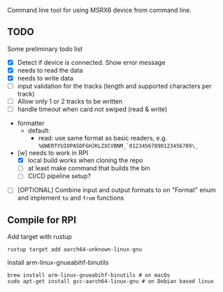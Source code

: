 Command line tool for using MSRX6 device from command line.

## TODO

Some preliminary todo list

- [x] Detect if device is connected. Show error message
- [x] needs to read the data
- [x] needs to write data
- [ ] input validation for the tracks (length and supported characters per track)
- [ ] Allow only 1 or 2 tracks to be written
- [ ] handle timeout when card not swiped (read & write)
- formatter
  - default:
    - read: use same format as basic readers, e.g. `` %QWERTYUIOPASDFGHJKLZXCVBNM_`01234567890123456789\_ ``
- [w] needs to work in RPI
  - [x] local build works when cloning the repo
  - [ ] at least make command that builds the bin
  - [ ] CI/CD pipeline setup?
- [ ] [OPTIONAL] Combine input and output formats to on "Format" enum and implement `to` and `from` functions

## Compile for RPI

Add target with rustup

    rustup target add aarch64-unknown-linux-gnu

Install arm-linux-gnueabihf-binutils

    brew install arm-linux-gnueabihf-binutils # on macOs
    sudo apt-get install gcc-aarch64-linux-gnu # on Debian based linux
